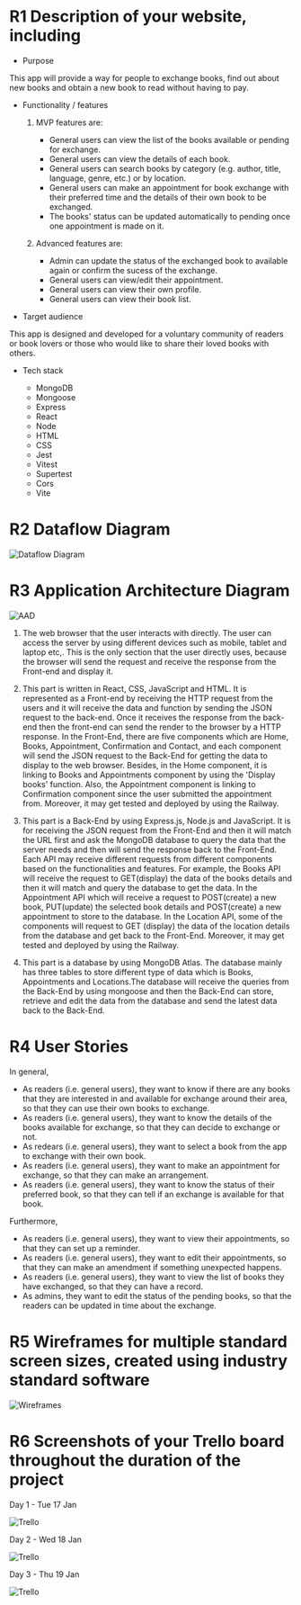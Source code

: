 # R1 Description of your website, including

- Purpose

This app will provide a way for people to exchange books, find out about new books and obtain a new book to read without having to pay.

- Functionality / features

  1. MVP features are:
      - General users can view the list of the books available or pending for exchange.
      - General users can view the details of each book.
      - General users can search books by category (e.g. author, title, language, genre, etc.) or by location.
      - General users can make an appointment for book exchange with their preferred time and the details of their own book to be exchanged.
      - The books' status can be updated automatically to pending once one appointment is made on it.

  2. Advanced features are:
       - Admin can update the status of the exchanged book to available again or confirm the sucess of the exchange.
       - General users can view/edit their appointment.
       - General users can view their own profile.
       - General users can view their book list.

- Target audience

This app is designed and developed for a voluntary community of readers or book lovers or those who would like to share their loved books with others. 

- Tech stack
  
  - MongoDB
  - Mongoose
  - Express
  - React
  - Node
  - HTML
  - CSS
  - Jest
  - Vitest
  - Supertest
  - Cors
  - Vite

# R2 Dataflow Diagram

![Dataflow Diagram](docs/Data%20Flow%202.png)

# R3 Application Architecture Diagram

![AAD](./docs/AAD-Book%20Exchange.png)

1. The web browser that the user interacts with directly. The user can access the server by using different devices such as mobile, tablet and laptop etc,. This is the only section that the user directly uses, because the browser will send the request and receive the response from the Front-end and display it.

2. This part is written in React, CSS, JavaScript and HTML. It is represented as a  Front-end by receiving the HTTP request from the users and it will receive the data and function by sending the JSON request to the back-end. Once it receives the response from the back-end then the front-end can send the render to the browser by a HTTP response.
In the Front-End, there are five components which are Home, Books, Appointment, Confirmation and Contact, and each component will send the JSON request to the Back-End for getting the data to display to the web browser.
Besides, in the Home component, it is linking to Books and Appointments component by using the 'Display books' function. Also, the Appointment component is linking to Confirmation component since the user submitted the appointment from.
Moreover, it may get tested and deployed by using the Railway.

3. This part is a Back-End by using Express.js, Node.js and JavaScript. It is for receiving the JSON request from the Front-End and then it will match the URL first and ask the MongoDB database to query the data that the server needs and then will send the response back to the Front-End. Each API may receive different requests from different components based on the functionalities  and features.
For example, the Books API will receive the request to GET(display) the data of the books details and then it will match and query the database to get the data.
In the Appointment API which will receive a request to POST(create) a new book, PUT(update) the selected book details and POST(create) a new appointment to store to the database.
In the Location API, some of the components will request to GET (display) the data of the location details from the database and get back to the Front-End. 
Moreover, it may get tested and deployed by using the Railway.

4. This part is a database by using MongoDB Atlas. The database mainly has three tables to store different type of data which is Books, Appointments and Locations.The database will receive the queries from the Back-End by using mongoose and then the Back-End can store, retrieve and edit the data from the database and send the latest data back to the Back-End.

# R4 User Stories

In general, 

- As readers (i.e. general users), they want to know if there are any books that they are interested in and available for exchange around their area, so that they can use their own books to exchange.
- As readers (i.e. general users), they want to know the details of the books available for exchange, so that they can decide to exchange or not.
- As redears (i.e. general users), they want to select a book from the app to exchange with their own book.
- As readers (i.e. general users), they want to make an appointment for exchange, so that they can make an arrangement.
- As readers (i.e. general users), they want to know the status of their preferred book, so that they can tell if an exchange is available for that book.

Furthermore,

- As readers (i.e. general users), they want to view their appointments, so that they can set up a reminder.
- As readers (i.e. general users), they want to edit their appointments, so that they can make an amendment if something unexpected happens.
- As readers (i.e. general users), they want to view the list of books they have exchanged, so that they can have a record.
- As admins, they want to edit the status of the pending books, so that the readers can be updated in time about the exchange.

# R5 Wireframes for multiple standard screen sizes, created using industry standard software

![Wireframes](docs/Book%20Exchange%20Wireframe.png)

# R6 Screenshots of your Trello board throughout the duration of the project

Day 1 - Tue 17 Jan

![Trello](docs/Trello%20board/Trello%20-17%20Jan.png)

Day 2 - Wed 18 Jan

![Trello](docs/Trello%20board/Trello%20-%2018%20Jan.png)

Day 3 - Thu 19 Jan

![Trello](docs/Trello%20board/Trello%20-%2018%20Jan%20-%202.png)